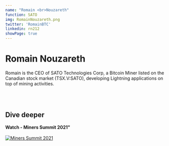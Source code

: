 ```yaml
---
name: "Romain <br>Nouzareth"
function: SATO
img: RomainNouzareth.png
twitter: 'RomainBTC'
linkedin: rn212
showPage: true
---
```


# Romain Nouzareth

Romain is the CEO of SATO Technologies Corp, a Bitcoin Miner listed on the Canadian stock market (TSX.V:SATO), developing Lightning applications on top of mining activities.

<br><br>

## Dive deeper

<div class="grid grid-cols-2 gap-5">
<div class="p-3 my-2">

**Watch - Miners Summit 2021"**  <br><br>
[![Miners Summit 2021](/2022/content/rn1.png)](https://www.youtube.com/watch?v=6Pb9mHjB34Y/)
</div>



</div>

<br>


